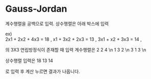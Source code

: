 # Gauss-Jordan

계수행렬을 공백으로 입력. 상수행렬은 아래 박스에 입력

ex)  
2x1 + 2x2 + 4x3 = 18 ,
x1 + 3x2 + 2x3 = 13 ,
3x1 + x2 + 3x3 = 14  ,

의 3X3 연립방정식이 존재할 때 입력 계수행렬은
2 2 4  \n
1 3 2  \n
3 1 3 \n
 
상수행렬 입력은
18 13 14 

로 입력 후 계산 누르면 결과가 나옵니다. 
